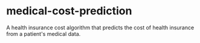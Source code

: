 # medical-cost-prediction
A health insurance cost algorithm that predicts the cost of health insurance from a patient's medical data.
